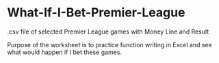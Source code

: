 # What-If-I-Bet-Premier-League
.csv file of selected Premier League games with Money Line and Result

Purpose of the worksheet is to practice function writing in Excel and see what would happen if I bet these games.
